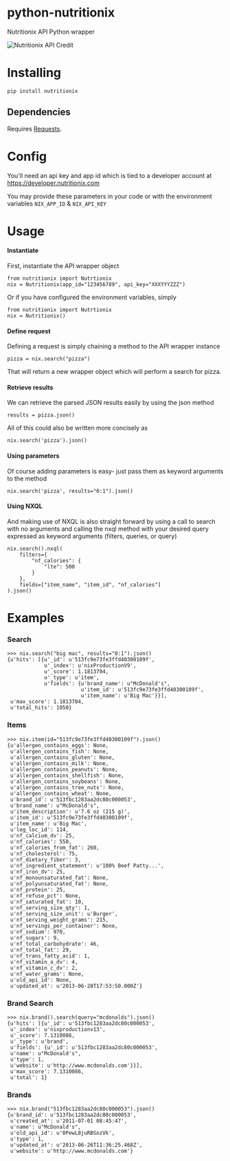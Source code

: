 python-nutritionix
==================

Nutritionix API Python wrapper

![Nutritionix API Credit](https://d3jpl91pxevbkh.cloudfront.net/nutritionix/image/upload/v1363458498/attribution_jqfdgy.png)


Installing
==========

`pip install nutritionix`

Dependencies
------------

Requires [Requests](http://docs.python-requests.org/en/latest/).


Config
======

You'll need an api key and app id which is tied to a developer account at
https://developer.nutritionix.com

You may provide these parameters in your code or with the environment variables
`NIX_APP_ID` &amp; `NIX_API_KEY`


Usage
=====

#### Instantiate ####

First, instantiate the API wrapper object

    from nutritionix import Nutrtionix
    nix = Nutritionix(app_id="123456789", api_key="XXXYYYZZZ")

Or if you have configured the environment variables, simply

    from nutritionix import Nutrtionix
    nix = Nutritionix()

#### Define request ####

Defining a request is simply chaining a method to the API wrapper instance

    pizza = nix.search("pizza")

That will return a new wrapper object which will perform a search for pizza.

#### Retrieve results ####

We can retrieve the parsed JSON results easily by using the json method

    results = pizza.json()

All of this could also be written more concisely as

    nix.search('pizza').json()

#### Using parameters ####

Of course adding parameters is easy- just pass them as keyword arguments
to the method

    nix.search('pizza', results="0:1").json()

#### Using NXQL ####

And making use of NXQL is also straight forward by using a call to search with
no arguments and calling the nxql method with your desired query expressed as
keyword arguments (filters, queries, or query)

    nix.search().nxql(
        filters={
            "nf_calories": {
                "lte": 500
            }
        },
        fields=["item_name", "item_id", "nf_calories"]
    ).json()


Examples
========

### Search ###

    >>> nix.search("big mac", results="0:1").json()
    {u'hits': [{u'_id': u'513fc9e73fe3ffd40300109f',
                u'_index': u'nixProductionV9',
                u'_score': 1.1813704,
                u'_type': u'item',
                u'fields': {u'brand_name': u"McDonald's",
                            u'item_id': u'513fc9e73fe3ffd40300109f',
                            u'item_name': u'Big Mac'}}],
     u'max_score': 1.1813704,
     u'total_hits': 1050}

### Items ###

    >>> nix.item(id="513fc9e73fe3ffd40300109f").json()
    {u'allergen_contains_eggs': None,
     u'allergen_contains_fish': None,
     u'allergen_contains_gluten': None,
     u'allergen_contains_milk': None,
     u'allergen_contains_peanuts': None,
     u'allergen_contains_shellfish': None,
     u'allergen_contains_soybeans': None,
     u'allergen_contains_tree_nuts': None,
     u'allergen_contains_wheat': None,
     u'brand_id': u'513fbc1283aa2dc80c000053',
     u'brand_name': u"McDonald's",
     u'item_description': u'7.6 oz (215 g)',
     u'item_id': u'513fc9e73fe3ffd40300109f',
     u'item_name': u'Big Mac',
     u'leg_loc_id': 114,
     u'nf_calcium_dv': 25,
     u'nf_calories': 550,
     u'nf_calories_from_fat': 260,
     u'nf_cholesterol': 75,
     u'nf_dietary_fiber': 3,
     u'nf_ingredient_statement': u'100% Beef Patty...',
     u'nf_iron_dv': 25,
     u'nf_monounsaturated_fat': None,
     u'nf_polyunsaturated_fat': None,
     u'nf_protein': 25,
     u'nf_refuse_pct': None,
     u'nf_saturated_fat': 10,
     u'nf_serving_size_qty': 1,
     u'nf_serving_size_unit': u'Burger',
     u'nf_serving_weight_grams': 215,
     u'nf_servings_per_container': None,
     u'nf_sodium': 970,
     u'nf_sugars': 9,
     u'nf_total_carbohydrate': 46,
     u'nf_total_fat': 29,
     u'nf_trans_fatty_acid': 1,
     u'nf_vitamin_a_dv': 4,
     u'nf_vitamin_c_dv': 2,
     u'nf_water_grams': None,
     u'old_api_id': None,
     u'updated_at': u'2013-06-28T17:53:50.000Z'}

### Brand Search ###

    >>> nix.brand().search(query="mcdonalds").json()
    {u'hits': [{u'_id': u'513fbc1283aa2dc80c000053',
     u'_index': u'nixproductionv13',
     u'_score': 7.1310086,
     u'_type': u'brand',
     u'fields': {u'_id': u'513fbc1283aa2dc80c000053',
     u'name': u"McDonald's",
     u'type': 1,
     u'website': u'http://www.mcdonalds.com'}}],
     u'max_score': 7.1310086,
     u'total': 1}

### Brands ###

    >>> nix.brand("513fbc1283aa2dc80c000053").json()
    {u'brand_id': u'513fbc1283aa2dc80c000053',
     u'created_at': u'2011-07-01 08:45:47',
     u'name': u"McDonald's",
     u'old_api_id': u'0PewL8juRBSozVk',
     u'type': 1,
     u'updated_at': u'2013-06-26T11:36:25.468Z',
     u'website': u'http://www.mcdonalds.com'}


